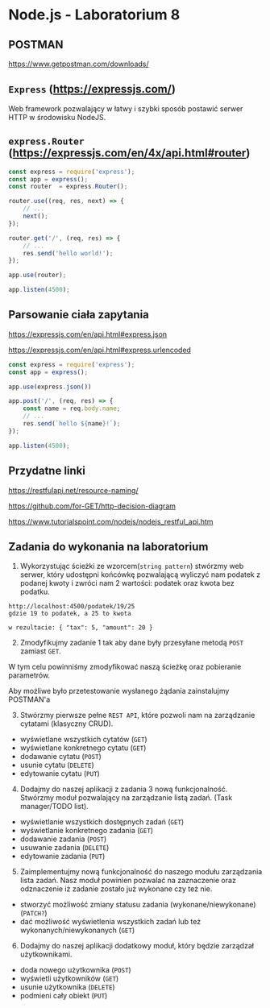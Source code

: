 # Node.js - Laboratorium 8

## POSTMAN

https://www.getpostman.com/downloads/

## `Express` (https://expressjs.com/)

Web framework pozwalający w łatwy i szybki sposób postawić serwer HTTP w środowisku NodeJS.

## `express.Router` (https://expressjs.com/en/4x/api.html#router)

```javascript
const express = require('express');
const app = express();
const router  = express.Router(); 

router.use((req, res, next) => {
    // ...
    next();
});

router.get('/', (req, res) => {
    // ...
    res.send('hello world!');
});

app.use(router);

app.listen(4500);
```

## Parsowanie ciała zapytania

https://expressjs.com/en/api.html#express.json

https://expressjs.com/en/api.html#express.urlencoded

```javascript
const express = require('express');
const app = express();

app.use(express.json())

app.post('/', (req, res) => {
    const name = req.body.name;
    // ...
    res.send(`hello ${name}!`);
});

app.listen(4500);
```

## Przydatne linki

https://restfulapi.net/resource-naming/

https://github.com/for-GET/http-decision-diagram

https://www.tutorialspoint.com/nodejs/nodejs_restful_api.htm


## Zadania do wykonania na laboratorium

1. Wykorzystując ścieżki ze wzorcem(`string pattern`) stwórzmy web serwer, który udostępni końcówkę pozwalającą wyliczyć nam podatek z podanej kwoty i zwróci nam 2 wartości: podatek oraz kwota bez podatku.
```
http://localhost:4500/podatek/19/25
gdzie 19 to podatek, a 25 to kwota

w rezultacie: { "tax": 5, "amount": 20 }
```

2. Zmodyfikujmy zadanie 1 tak aby dane były przesyłane metodą `POST` zamiast `GET`.

W tym celu powinniśmy zmodyfikować naszą ścieżkę oraz pobieranie parametrów.

Aby możliwe było przetestowanie wysłanego żądania zainstalujmy POSTMAN'a

3. Stwórzmy pierwsze pełne `REST API`, które pozwoli nam na zarządzanie cytatami (klasyczny CRUD).

- wyświetlane wszystkich cytatów (`GET`)
- wyświetlane konkretnego cytatu (`GET`)
- dodawanie cytatu (`POST`)
- usunie cytatu (`DELETE`)
- edytowanie cytatu (`PUT`)

4. Dodajmy do naszej aplikacji z zadania 3 nową funkcjonalność. Stwórzmy moduł pozwalający na zarządzanie listą zadań. (Task manager/TODO list).

- wyświetlanie wszystkich dostępnych zadań (`GET`)
- wyświetlanie konkretnego zadania (`GET`)
- dodawanie zadania (`POST`)
- usuwanie zadania (`DELETE`)
- edytowanie zadania (`PUT`)

5. Zaimplementujmy nową funkcjonalność do naszego modułu zarządzania lista zadań. Nasz moduł powinien pozwalać na zaznaczenie oraz odznaczenie iż zadanie zostało już wykonane czy też nie.

- stworzyć możliwość zmiany statusu zadania (wykonane/niewykonane) (`PATCH?`)
- dać możliwość wyświetlenia wszystkich zadań lub też wykonanych/niewykonanych (`GET`)

6. Dodajmy do naszej aplikacji dodatkowy moduł, który będzie zarządzał użytkownikami.

- doda nowego użytkownika (`POST`)
- wyświetli użytkowników (`GET`)
- usunie użytkownika (`DELETE`)
- podmieni cały obiekt (`PUT`)
